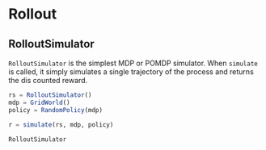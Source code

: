 # Rollout

## RolloutSimulator

`RolloutSimulator` is the simplest MDP or POMDP simulator. When `simulate` is called, it simply simulates a single trajectory of the process and returns the dis
counted reward.

```julia
rs = RolloutSimulator()
mdp = GridWorld()
policy = RandomPolicy(mdp)

r = simulate(rs, mdp, policy)
```

```@docs
RolloutSimulator
```

